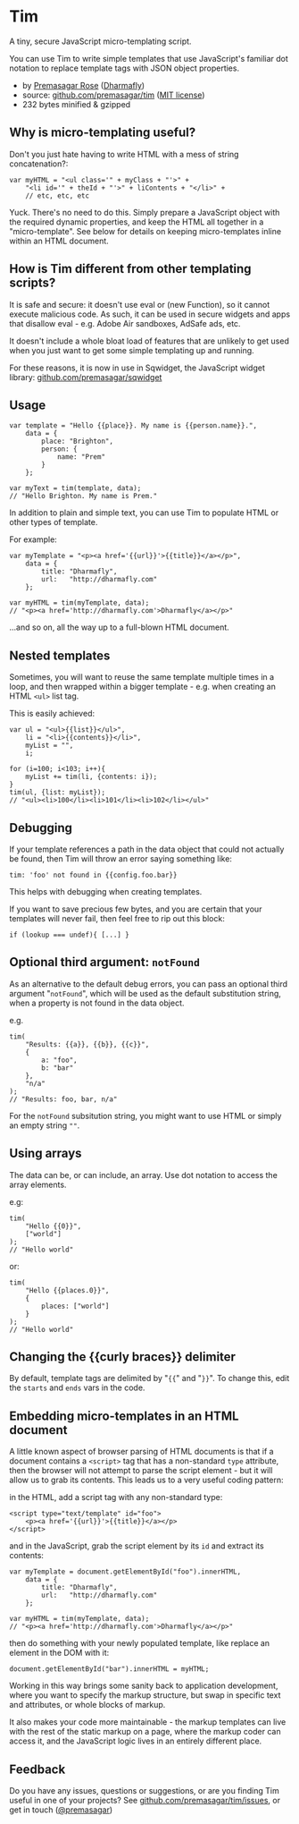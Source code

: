 # Tim

A tiny, secure JavaScript micro-templating script.

You can use Tim to write simple templates that use JavaScript's familiar dot notation to replace template tags with JSON object properties.

* by [Premasagar Rose](http://premasagar.com) 
    ([Dharmafly](http://dharmafly.com))
* source: [github.com/premasagar/tim](http://github.com/premasagar/tim) ([MIT license](http://opensource.org/licenses/mit-license.php))
* 232 bytes minified & gzipped


## Why is micro-templating useful?
Don't you just hate having to write HTML with a mess of string concatenation?:

    var myHTML = "<ul class='" + myClass + "'>" +
        "<li id='" + theId + "'>" + liContents + "</li>" +
        // etc, etc, etc
        
Yuck. There's no need to do this. Simply prepare a JavaScript object with the required dynamic properties, and keep the HTML all together in a "micro-template". See below for details on keeping micro-templates inline within an HTML document.


## How is Tim different from other templating scripts?
It is safe and secure: it doesn't use eval or (new Function), so it cannot execute malicious code. As such, it can be used in secure widgets and apps that disallow eval - e.g. Adobe Air sandboxes, AdSafe ads, etc.

It doesn't include a whole bloat load of features that are unlikely to get used when you just want to get some simple templating up and running.

For these reasons, it is now in use in Sqwidget, the JavaScript widget library: [github.com/premasagar/sqwidget](http://github.com/premasagar/sqwidget)


## Usage

    var template = "Hello {{place}}. My name is {{person.name}}.",
        data = {
            place: "Brighton",
            person: {
                name: "Prem"
            }
        };
        
    var myText = tim(template, data);
    // "Hello Brighton. My name is Prem."


In addition to plain and simple text, you can use Tim to populate HTML or other types of template.

For example:

    var myTemplate = "<p><a href='{{url}}'>{{title}}</a></p>",
        data = {
            title: "Dharmafly",
            url:   "http://dharmafly.com"
        };
        
    var myHTML = tim(myTemplate, data);
    // "<p><a href='http://dharmafly.com'>Dharmafly</a></p>"
    
...and so on, all the way up to a full-blown HTML document.


## Nested templates
Sometimes, you will want to reuse the same template multiple times in a loop, and then wrapped within a bigger template - e.g. when creating an HTML `<ul>` list tag.

This is easily achieved:

    var ul = "<ul>{{list}}</ul>",
        li = "<li>{{contents}}</li>",
        myList = "",
        i;
        
    for (i=100; i<103; i++){
        myList += tim(li, {contents: i});
    }
    tim(ul, {list: myList});
    // "<ul><li>100</li><li>101</li><li>102</li></ul>"
        

## Debugging
If your template references a path in the data object that could not actually be found, then Tim will throw an error saying something like:

    tim: 'foo' not found in {{config.foo.bar}}
    
This helps with debugging when creating templates.

If you want to save precious few bytes, and you are certain that your templates will never fail, then feel free to rip out this block:

    if (lookup === undef){ [...] }


## Optional third argument: `notFound`
As an alternative to the default debug errors, you can pass an optional third argument "`notFound`", which will be used as the default substitution string, when a property is not found in the data object.

e.g.

    tim(
        "Results: {{a}}, {{b}}, {{c}}",
        {
            a: "foo",
            b: "bar"
        },
        "n/a"
    );
    // "Results: foo, bar, n/a"
    
For the `notFound` subsitution string, you might want to use HTML or simply an empty string `""`.


## Using arrays
The data can be, or can include, an array. Use dot notation to access the array elements.

e.g:

    tim(
        "Hello {{0}}",
        ["world"]
    );
    // "Hello world"
    
or:

    tim(
        "Hello {{places.0}}",
        {
            places: ["world"]
        }
    );
    // "Hello world"


## Changing the {{curly braces}} delimiter
By default, template tags are delimited by "`{{`" and "`}}`".
To change this, edit the `starts` and `ends` vars in the code.


## Embedding micro-templates in an HTML document
A little known aspect of browser parsing of HTML documents is that if a document contains a `<script>` tag that has a non-standard `type` attribute, then the browser will not attempt to parse the script element - but it will allow us to grab its contents. This leads us to a very useful coding pattern:

in the HTML, add a script tag with any non-standard type:

    <script type="text/template" id="foo">
        <p><a href='{{url}}'>{{title}}</a></p>
    </script>
    
and in the JavaScript, grab the script element by its `id` and extract its contents:

    var myTemplate = document.getElementById("foo").innerHTML,
        data = {
            title: "Dharmafly",
            url:   "http://dharmafly.com"
        };
        
    var myHTML = tim(myTemplate, data);
    // "<p><a href='http://dharmafly.com'>Dharmafly</a></p>"

then do something with your newly populated template, like replace an element in the DOM with it:

    document.getElementById("bar").innerHTML = myHTML;

Working in this way brings some sanity back to application
development, where you want to specify the markup structure, but swap in specific text and attributes, or whole blocks of markup.

It also makes your code more maintainable - the markup templates can live with the rest of the static markup on a page, where the markup coder can access it, and the JavaScript logic lives in an entirely
different place.

## Feedback
Do you have any issues, questions or suggestions, or are you finding Tim useful in one of your projects? See [github.com/premasagar/tim/issues](http://github.com/premasagar/tim/issues), or get in touch ([@premasagar](http://twitter.com/premasagar))
